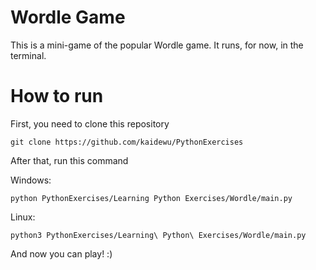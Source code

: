 # Wordle Game
This is a mini-game of the popular Wordle game. It runs, for now, in the terminal.

# How to run
First, you need to clone this repository
```
git clone https://github.com/kaidewu/PythonExercises
```

After that, run this command

Windows:
```
python PythonExercises/Learning Python Exercises/Wordle/main.py
```

Linux:
```
python3 PythonExercises/Learning\ Python\ Exercises/Wordle/main.py
```

And now you can play! :)
